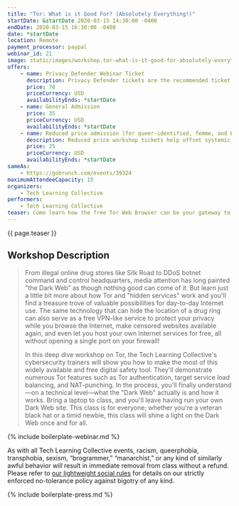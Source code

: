 ```yaml
---
title: "Tor: What is it Good For? (Absolutely Everything!)"
startDate: &startDate 2020-03-15 14:30:00 -0400
endDate: 2020-03-15 16:30:00 -0400
date: *startDate
location: Remote
payment_processor: paypal
webinar_id: 21
image: static/images/workshop.tor-what-is-it-good-for-absolutely-everything.rectangle.jpg
offers:
    - name: Privacy Defender Webinar Ticket
      description: Privacy Defender tickets are the recommended ticket type for those who can afford to help fund the digital security and online privacy advocacy communities with their financial resources, are attending the workshop with the support of their employers or other backers, or have other resources available to them. Purchasing tickets at this level makes it possible for us to offer reduced price tickets to those in need.
      price: 70
      priceCurrency: USD
      availabilityEnds: *startDate
    - name: General Admission
      price: 35
      priceCurrency: USD
      availabilityEnds: *startDate
    - name: Reduced price admission (for queer-identified, femme, and BIPOC people)
      description: Reduced price workshop tickets help offset systemic biases prevalent in society and in the technology sector especially.
      price: 25
      priceCurrency: USD
      availabilityEnds: *startDate
sameAs:
    - https://gobrunch.com/events/39324
maximumAttendeeCapacity: 15
organizers:
    - Tech Learning Collective
performers:
    - Tech Learning Collective
teaser: Come learn how the free Tor Web Browser can be your gateway to the Dark Web while simultaneously keeping you safer and your personal info more private as you browse web sites big and small. In this deep dive workshop on Tor, the Tech Learning Collective&rsquo;s cybersecurity trainers will show you how to make the most of this widely available and free digital safety tool.
---
```


{{ page.teaser }}

## Workshop Description

> From illegal online drug stores like Silk Road to DDoS botnet command and control headquarters, media attention has long painted "the Dark Web" as though nothing good can come of it. But learn just a little bit more about how Tor and "hidden services" work and you'll find a treasure trove of valuable possibilities for day-to-day Internet use. The same technology that can hide the location of a drug ring can also serve as a free VPN-like service to protect your privacy while you browse the Internet, make censored websites available again, and even let you host your own Internet services for free, all without opening a single port on your firewall!
>
> In this deep dive workshop on Tor, the Tech Learning Collective's cybersecurity trainers will show you how to make the most of this widely available and free digital safety tool. They'll demonstrate numerous Tor features such as Tor authentication, target service load balancing, and NAT-punching. In the process, you'll finally understand—on a technical level—what the "Dark Web" actually is and how it works. Bring a laptop to class, and you'll leave having run your own Dark Web site. This class is for everyone; whether you're a veteran black hat or a timid newbie, this class will shine a light on the Dark Web once and for all.

{% include boilerplate-webinar.md %}

As with all Tech Learning Collective events, racism, queerphobia, transphobia, sexism, &ldquo;brogrammer,&rdquo; &ldquo;manarchist,&rdquo; or any kind of similarly awful behavior *will* result in immediate removal from class without a refund. Please refer to [our lightweight social rules](https://github.com/AnarchoTechNYC/meta/wiki/Social-rules) for details on our strictly enforced no-tolerance policy against bigotry of any kind.

{% include boilerplate-press.md %}
